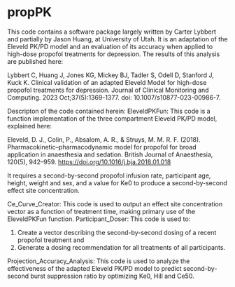 # propPK

This code contains a software package largely written by Carter Lybbert and partially by Jason Huang, at University of Utah. It is an adaptation of the Eleveld PK/PD model and an evaluation of its accuracy when applied to high-dose propofol treatments for depression. The results of this analysis are published here: 

Lybbert C, Huang J, Jones KG, Mickey BJ, Tadler S, Odell D, Stanford J, Kuck K. Clinical validation of an adapted Eleveld Model for high-dose propofol treatments for depression. Journal of Clinical Monitoring and Computing. 2023 Oct;37(5):1369-1377. doi: 10.1007/s10877-023-00986-7. 

Descripton of the code contained herein:
EleveldPKFun: This code is a function implementation of the three compartment Eleveld PK/PD model, explained here: 

Eleveld, D. J., Colin, P., Absalom, A. R., & Struys, M. M. R. F. (2018). Pharmacokinetic–pharmacodynamic model for propofol for broad application in anaesthesia and sedation. British Journal of Anaesthesia, 120(5), 942–959. https://doi.org/10.1016/j.bja.2018.01.018

It requires a second-by-second propofol infusion rate, participant age, height, weight and sex, and a value for Ke0 to produce a second-by-second effect site concentration. 

Ce_Curve_Creator: This code is used to output an effect site concentration vector as a function of treatment time, making primary use of the EleveldPKFun function. 
Participant_Doser: This code is used to:
1.	Create a vector describing the second-by-second dosing of a recent propofol treatment
 and
2. Generate a dosing recommendation for all treatments of all participants.
   
Projection_Accuracy_Analysis: This code is used to analyze the effectiveness of the adapted Eleveld PK/PD model to predict second-by-second burst suppression ratio by optimizing Ke0, Hill and Ce50. 

